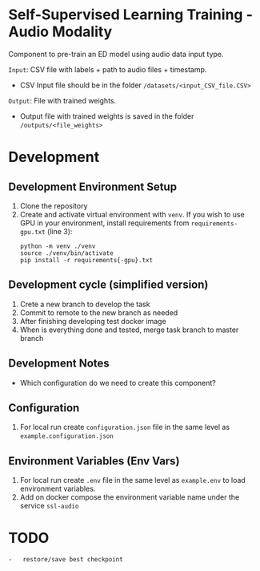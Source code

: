 # Self-Supervised Learning Training - Audio Modality

Component to pre-train an ED model using audio data input type.

`Input`: CSV file with labels + path to audio files + timestamp.

- CSV Input file should be in the folder `/datasets/<input_CSV_file.CSV>`

`Output`: File with trained weights.

- Output file with trained weights is saved in the folder `/outputs/<file_weights>`

# Development

## Development Environment Setup

1. Clone the repository
2. Create and activate virtual environment with `venv`. If you wish to use GPU in your environment, install requirements from `requirements-gpu.txt` (line 3):
    ``` 
    python -m venv ./venv
    source ./venv/bin/activate
    pip install -r requirements{-gpu}.txt
    ```

## Development cycle (simplified version)

1. Crete a new branch to develop the task
2. Commit to remote to the new branch as needed
3. After finishing developing test docker image
4. When is everything done and tested, merge task branch to master branch

## Development Notes

- Which configuration do we need to create this component?

## Configuration

1. For local run create `configuration.json` file in the same level as `example.configuration.json`

## Environment Variables (Env Vars)

1. For local run create `.env` file in the same level as `example.env` to load environment variables.
2. Add on docker compose the environment variable name under the service `ssl-audio`

# TODO
    -   restore/save best checkpoint
